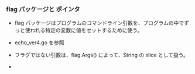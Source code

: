 ### flag パッケージと ポインタ
* flag パッケージはプログラムのコマンドライン引数を、プログラムの中でずっと使われる特定の変数に値をセットするために使う。




* echo_ver4.go を参照





* フラグではない引数は、flag.Args() によって、String の slice として扱う。
*
